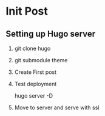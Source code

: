 # Init Post

## Setting up Hugo server

1) git clone hugo

2) git submodule theme

3) Create First post 

4) Test deployment

    hugo server -D

5) Move to server and serve with ssl